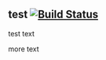 ## test [![Build Status](https://travis-ci.org/rwdavies/test.svg)](https://travis-ci.org/rwdavies/test)

test text

more text
